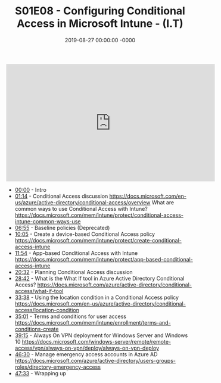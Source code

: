﻿---
layout: post
title: "S01E08 - Configuring Conditional Access in Microsoft Intune - (I.T)"
date: 2019-08-27 00:00:00 -0000
categories:
---

<iframe loading="lazy" width="560" height="315" src="https://www.youtube.com/embed/yI3PDQHaAp8" title="YouTube video player" frameborder="0" allow="accelerometer; autoplay; clipboard-write; encrypted-media; gyroscope; picture-in-picture" allowfullscreen></iframe>

* [00:00](https://www.youtube.com/watch?v=yI3PDQHaAp8&t=0s) - Intro
* [01:14](https://www.youtube.com/watch?v=yI3PDQHaAp8&t=74s) - Conditional Access discussion
https://docs.microsoft.com/en-us/azure/active-directory/conditional-access/overview
What are common ways to use Conditional Access with Intune?
https://docs.microsoft.com/mem/intune/protect/conditional-access-intune-common-ways-use
* [06:55](https://www.youtube.com/watch?v=yI3PDQHaAp8&t=415s) - Baseline policies (Deprecated)
* [10:05](https://www.youtube.com/watch?v=yI3PDQHaAp8&t=605s) - Create a device-based Conditional Access policy
https://docs.microsoft.com/mem/intune/protect/create-conditional-access-intune
* [11:54](https://www.youtube.com/watch?v=yI3PDQHaAp8&t=714s) - App-based Conditional Access with Intune
https://docs.microsoft.com/mem/intune/protect/app-based-conditional-access-intune
* [20:32](https://www.youtube.com/watch?v=yI3PDQHaAp8&t=1232s) - Planning Conditional Access discussion
* [28:42](https://www.youtube.com/watch?v=yI3PDQHaAp8&t=1722s) - What is the What If tool in Azure Active Directory Conditional Access?
https://docs.microsoft.com/azure/active-directory/conditional-access/what-if-tool
* [33:38](https://www.youtube.com/watch?v=yI3PDQHaAp8&t=2018s) - Using the location condition in a Conditional Access policy
https://docs.microsoft.com/en-us/azure/active-directory/conditional-access/location-condition
* [35:01](https://www.youtube.com/watch?v=yI3PDQHaAp8&t=2101s) - Terms and conditions for user access
https://docs.microsoft.com/mem/intune/enrollment/terms-and-conditions-create
* [39:15](https://www.youtube.com/watch?v=yI3PDQHaAp8&t=2355s) - Always On VPN deployment for Windows Server and Windows 10
https://docs.microsoft.com/windows-server/remote/remote-access/vpn/always-on-vpn/deploy/always-on-vpn-deploy
* [46:30](https://www.youtube.com/watch?v=yI3PDQHaAp8&t=2790s) - Manage emergency access accounts in Azure AD
https://docs.microsoft.com/azure/active-directory/users-groups-roles/directory-emergency-access
* [47:33](https://www.youtube.com/watch?v=yI3PDQHaAp8&t=2853s) - Wrapping up


